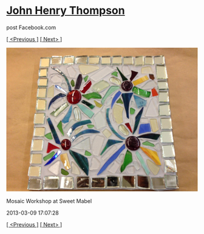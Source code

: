 # [John Henry Thompson](../README.md)
post Facebook.com

[[ <Previous ]](2013-03-09-6.md) [[ Next> ]](2013-03-09-8.md)

[![](../media/2013-03-09/Mosaic-Workshop-at-Sweet-Mabel-6.jpg)](../README.md)

Mosaic Workshop at Sweet Mabel

2013-03-09 17:07:28

[[ <Previous ]](2013-03-09-6.md) [[ Next> ]](2013-03-09-8.md)